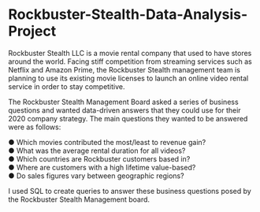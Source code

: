 # Rockbuster-Stealth-Data-Analysis-Project
Rockbuster Stealth LLC is a movie rental company that used to have stores around the world. Facing stiff competition from streaming services such as Netflix and Amazon Prime, the Rockbuster Stealth management team is planning to use its existing movie licenses to launch an online video rental service in order to stay competitive.  
  
The Rockbuster Stealth Management Board asked a series of business questions and wanted data-driven answers that they could use for their 2020 company strategy. The main questions they wanted to be answered were as follows:  

●  Which movies contributed the most/least to revenue gain?  
●  What was the average rental duration for all videos?  
●  Which countries are Rockbuster customers based in?  
●  Where are customers with a high lifetime value-based?  
●  Do sales figures vary between geographic regions?  
  
I used SQL to create queries to answer these business questions posed by the Rockbuster Stealth Management board.  
